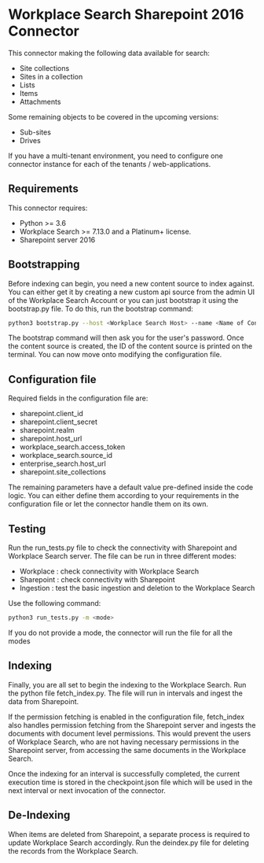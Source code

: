 # Workplace Search Sharepoint 2016 Connector #

This connector making the following data available for search:

* Site collections
* Sites in a collection
* Lists 
* Items
* Attachments

Some remaining objects to be covered in the upcoming versions:

* Sub-sites
* Drives

If you have a multi-tenant environment, you need to configure one connector instance for each of the tenants / web-applications.

## Requirements ##

This connector requires:

* Python >= 3.6
* Workplace Search >= 7.13.0 and a Platinum+ license.
* Sharepoint server 2016

## Bootstrapping ##

Before indexing can begin, you need a new content source to index against. You can either get it by creating a new custom api source from the admin UI of the Workplace Search Account or you can just bootstrap it using the bootstrap.py file. To do this, run the bootstrap command:
```bash
python3 bootstrap.py --host <Workplace Search Host> --name <Name of Content Source> --user <Admin Username>
```
The bootstrap command will then ask you for the user's password.
Once the content source is created, the ID of the content source is printed on the terminal. You can now move onto modifying the configuration file.

## Configuration file ##

Required fields in the configuration file are:

* sharepoint.client_id
* sharepoint.client_secret
* sharepoint.realm
* sharepoint.host_url
* workplace_search.access_token
* workplace_search.source_id
* enterprise_search.host_url
* sharepoint.site_collections

The remaining parameters have a default value pre-defined inside the code logic. You can either define them according to your requirements in the configuration file or let the connector handle them on its own. 

## Testing ##

Run the run_tests.py file to check the connectivity with Sharepoint and Workplace Search server. 
The file can be run in three different modes:

* Workplace : check connectivity with Workplace Search
* Sharepoint : check connectivity with Sharepoint 
* Ingestion : test the basic ingestion and deletion to the Workplace Search

Use the following command:
```bash
python3 run_tests.py -m <mode>
```
If you do not provide a mode, the connector will run the file for all the modes 

## Indexing ##

Finally, you are all set to begin the indexing to the Workplace Search. Run the python file fetch_index.py. The file will run in intervals and ingest the data from Sharepoint.

If the permission fetching is enabled in the configuration file, fetch_index also handles permission fetching from the Sharepoint server and ingests the documents with document level permissions. This would prevent the users of Workplace Search, who are not having necessary permissions in the Sharepoint server, from accessing the same documents in the Workplace Search.

Once the indexing for an interval is successfully completed, the current execution time is stored in the checkpoint.json file which will be used in the next interval or next invocation of the connector. 

## De-Indexing ##

When items are deleted from Sharepoint, a separate process is required to update Workplace Search accordingly. Run the deindex.py file for deleting the records from the Workplace Search. 
